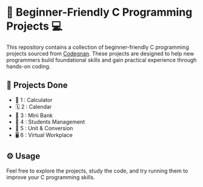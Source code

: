 # 🐍 Beginner-Friendly C Programming Projects 💻

This repository contains a collection of beginner-friendly C programming projects sourced from [Codegnan](https://codegnan.com/c-programming-projects/). These projects are designed to help new programmers build foundational skills and gain practical experience through hands-on coding.

## 📂 Projects Done

- 🧮 1 : Calculator
- 🗓️ 2 : Calendar
- 🏦 3 : Mini Bank
- 🏫 4 : Students Management
- 🤝 5 : Unit & Conversion
- 🖥️ 6 : Virtual Workplace

## ⚙️ Usage

Feel free to explore the projects, study the code, and try running them to improve your C programming skills.
